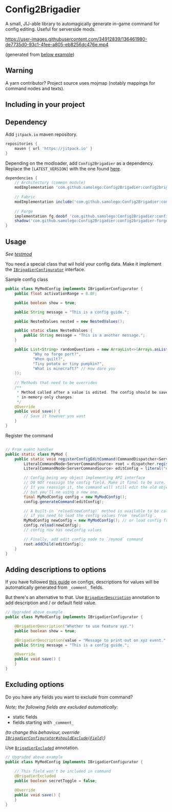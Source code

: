 # Config2Brigadier
A small, JIJ-able library to automagically generate in-game command for config editing.
Useful for serverside mods.

https://user-images.githubusercontent.com/34912839/136461980-de7735d0-93c1-4fee-a805-eb8256dc476e.mp4

(generated from [below example](#usage))

## Warning

A yarn contributor? Project source uses mojmap (notably mappings for command nodes and texts).

## Including in your project

## Dependency
Add `jitpack.io` maven repository.
```gradle
repositories {
    maven { url 'https://jitpack.io' }
}
```

Depending on the modloader, add `Config2Brigadier` as a dependency. Replace the `[LATEST_VERSION]` with the one found [here](https://github.com/samolego/Config2Brigadier/releases/latest).
```gradle
dependencies {
    // Architectury (common module)
    modImplementation 'com.github.samolego:Config2Brigadier:config2brigadier:[LATEST_VERSION]'
    
    // Fabric
    modImplementation include('com.github.samolego:Config2Brigadier:config2brigadier-fabric:[LATEST_VERSION]')
    
    // Forge
    implementation fg.deobf 'com.github.samolego:Config2Brigadier:config2brigadier-forge:[LATEST_VERSION]'
    shadow('com.github.samolego:Config2Brigadier:config2brigadier-forge:[LATEST_VERSION]')
}
```

## Usage

*See [testmod](https://github.com/samolego/Config2Brigadier/tree/master/testmod-fabric/src/main/java/org/samo_lego/config2brigader/test/fabric)*

You need a special class that wil hold your config data. Make it implement the [`IBrigadierConfigurator`](https://github.com/samolego/Config2Brigadier/blob/master/common/src/main/java/org/samo_lego/config2brigadier/IBrigadierConfigurator.java)
interface.

Sample config class
```java
public class MyModConfig implements IBrigadierConfigurator {
    public float activationRange = 8.0F;

    public boolean show = true;

    public String message = "This is a config guide.";

    public NestedValues nested = new NestedValues();

    public static class NestedValues {
        public String message = "This is a another message.";
    }

    public List<String> randomQuestions = new ArrayList<>(Arrays.asList(
            "Why no forge port?",
            "When quilt?",
            "Tiny potato or tiny pumpkin?",
            "What is minecraft?" // How dare you
    ));
    
    // Methods that need to be overriden
    /**
     * Method called after a value is edited. The config should be saved to prevent
     * in-memory-only changes.
     */
    @Override
    public void save() {
        // Save it however you want
    }
}
```

Register the command
```java

// From event handler
public static class MyMod {
    public static void registerConfigEditCommand(CommandDispatcher<ServerCommandSource> dispatcher, boolean dedicated) {
        LiteralCommandNode<ServerCommandSource> root = dispatcher.register(literal("mymod"));
        LiteralCommandNode<ServerCommandSource> editConfig = literal("editConfig").build();

        // Config being any object implementing API interface
        // DO NOT reassign the config field. Make it final to be sure.
        // If you reassign it, the command will still edit the old object,
        // but you'll ne using a new one.
        final MyModConfig config = new MyModConfig();
        config.generateCommand(editConfig);

        // A built-in `reload(newConfig)` method is available to be called
        // if you need to load the config values from `newConfig`.
        MyModConfig newConfig = new MyModConfig(); // or load config from disk
        config.reload(newConfig);
        // config now has newConfig values

        // Finally, add edit config node to `/mymod` command
        root.addChild(editConfig);
    }
}
```

## Adding descriptions to options

If you have followed [this guide](https://quiltservertools.github.io/ServerSideDevDocs/config/gson_config/) on configs,
descriptions for values will be automatically generated from `_comment_` fields.

But there's an alternative to that. Use [`BrigadierDescription`](https://github.com/samolego/Config2Brigadier/blob/master/common/src/main/java/org/samo_lego/config2brigadier/annotation/BrigadierDescription.java)
annotation to add description and / or default field value.
```java
// Upgraded above example
public class MyModConfig implements IBrigadierConfigurator {

    @BrigadierDescription("Whether to use feature xyz.")
    public boolean show = true;

    @BrigadierDescription(value = "Message to print out on xyz event.", defaultOption = "This is a config guide.")
    public String message = "This is a config guide.";

    @Override
    public void save() {
    }
}
```

## Excluding options

Do you have any fields you want to exclude from command?

*Note; the following fields are excluded automatically:*

* static fields
* fields starting with `_comment_`

*(to change this behaviour, override [`IBrigadierConfigurator#shouldExclude(Field)`](https://github.com/samolego/Config2Brigadier/blob/421774399ed9dc1d2b50c430cc0315a6a528c48f/common/src/main/java/org/samo_lego/config2brigadier/IBrigadierConfigurator.java#L119))*

Use [`BrigadierExcluded`](https://github.com/samolego/Config2Brigadier/blob/master/common/src/main/java/org/samo_lego/config2brigadier/annotation/BrigadierExcluded.java)
annotation.
```java
// Upgraded above example
public class MyModConfig implements IBrigadierConfigurator {
    
    // This field won't be included in command
    @BrigadierExcluded
    public boolean secretToggle = false;

    @Override
    public void save() {
    }
}
```
